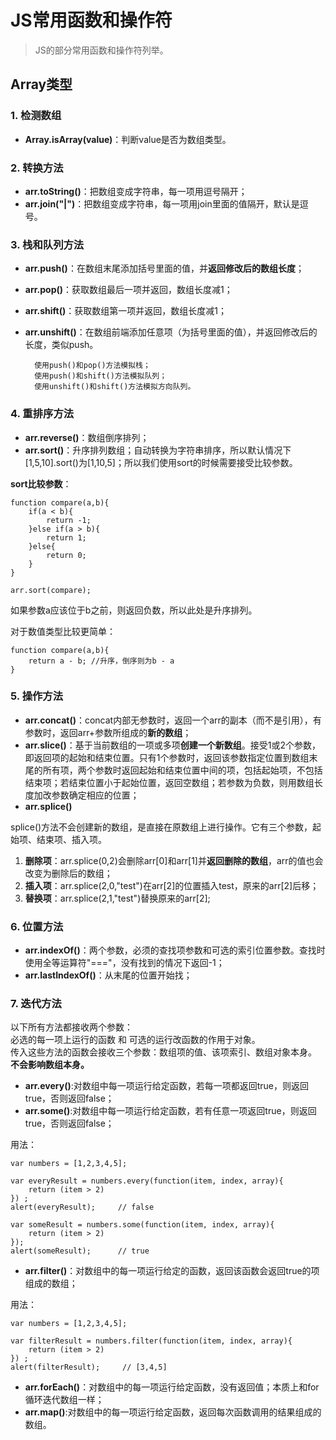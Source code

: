 # JS常用函数和操作符
> JS的部分常用函数和操作符列举。

## Array类型
### 1. 检测数组
* **Array.isArray(value)**：判断value是否为数组类型。


### 2. 转换方法
* **arr.toString()**：把数组变成字符串，每一项用逗号隔开；
* **arr.join("|")**：把数组变成字符串，每一项用join里面的值隔开，默认是逗号。

### 3. 栈和队列方法
* **arr.push()**：在数组末尾添加括号里面的值，并**返回修改后的数组长度**；
* **arr.pop()**：获取数组最后一项并返回，数组长度减1；
* **arr.shift()**：获取数组第一项并返回，数组长度减1；
* **arr.unshift()**：在数组前端添加任意项（为括号里面的值），并返回修改后的长度，类似push。  

		使用push()和pop()方法模拟栈；   
		使用push()和shift()方法模拟队列；  
		使用unshift()和shift()方法模拟方向队列。

### 4. 重排序方法
* **arr.reverse()**：数组倒序排列；
* **arr.sort()**：升序排列数组；自动转换为字符串排序，所以默认情况下[1,5,10].sort()为[1,10,5]；所以我们使用sort的时候需要接受比较参数。

**sort比较参数**：

	function compare(a,b){
		if(a < b){
			return -1;
		}else if(a > b){
			return 1;
		}else{
			return 0;
		}
	}

	arr.sort(compare);

如果参数a应该位于b之前，则返回负数，所以此处是升序排列。

对于数值类型比较更简单：

	function compare(a,b){
		return a - b; //升序，倒序则为b - a
	}

### 5. 操作方法
* **arr.concat()**：concat内部无参数时，返回一个arr的副本（而不是引用），有参数时，返回arr+参数所组成的**新的数组**；
* **arr.slice()**：基于当前数组的一项或多项**创建一个新数组**。接受1或2个参数，即返回项的起始和结束位置。只有1个参数时，返回该参数指定位置到数组末尾的所有项，两个参数时返回起始和结束位置中间的项，包括起始项，不包括结束项；若结束位置小于起始位置，返回空数组；若参数为负数，则用数组长度加改参数确定相应的位置；
* **arr.splice()**

splice()方法不会创建新的数组，是直接在原数组上进行操作。它有三个参数，起始项、结束项、插入项。  
1. **删除项**：arr.splice(0,2)会删除arr[0]和arr[1]并**返回删除的数组**，arr的值也会改变为删除后的数组；  
2. **插入项**：arr.splice(2,0,"test")在arr[2]的位置插入test，原来的arr[2]后移；  
3. **替换项**：arr.splice(2,1,"test")替换原来的arr[2];

### 6. 位置方法
* **arr.indexOf()**：两个参数，必须的查找项参数和可选的索引位置参数。查找时使用全等运算符"==="，没有找到的情况下返回-1；
* **arr.lastIndexOf()**：从末尾的位置开始找；

### 7. 迭代方法
以下所有方法都接收两个参数：  
必选的每一项上运行的函数 和 可选的运行改函数的作用于对象。  
传入这些方法的函数会接收三个参数：数组项的值、该项索引、数组对象本身。  
**不会影响数组本身。**

* **arr.every()**:对数组中每一项运行给定函数，若每一项都返回true，则返回true，否则返回false；
* **arr.some()**:对数组中每一项运行给定函数，若有任意一项返回true，则返回true，否则返回false；

用法：

    var numbers = [1,2,3,4,5];

    var everyResult = numbers.every(function(item, index, array){
        return (item > 2)
    }) ;
    alert(everyResult);     // false

    var someResult = numbers.some(function(item, index, array){
        return (item > 2)
    });
    alert(someResult);      // true

* **arr.filter()**：对数组中的每一项运行给定的函数，返回该函数会返回true的项组成的数组；

用法：

    var numbers = [1,2,3,4,5];

    var filterResult = numbers.filter(function(item, index, array){
        return (item > 2)
    }) ;
    alert(filterResult);     // [3,4,5]

* **arr.forEach()**：对数组中的每一项运行给定函数，没有返回值；本质上和for循环迭代数组一样；
* **arr.map()**:对数组中的每一项运行给定函数，返回每次函数调用的结果组成的数组。

